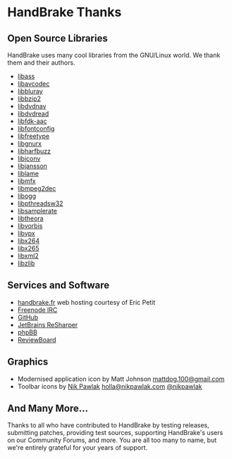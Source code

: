 # HandBrake Thanks

## Open Source Libraries

HandBrake uses many cool libraries from the GNU/Linux world. We thank them and their authors.

- [libass](https://github.com/libass/libass)
- [libavcodec](https://libav.org/)
- [libbluray](https://www.videolan.org/developers/libbluray.html)
- [libbzip2](http://bzip.org/)
- [libdvdnav](https://dvdnav.mplayerhq.hu/)
- [libdvdread](https://dvdnav.mplayerhq.hu/)
- [libfdk-aac](https://sourceforge.net/projects/opencore-amr/)
- [libfontconfig](https://freedesktop.org/wiki/Software/fontconfig/)
- [libfreetype](https://freetype.org/)
- [libgnurx](https://sourceforge.net/projects/mingw/files/Other/UserContributed/regex/mingw-regex-2.5.1/)
- [libharfbuzz](https://www.freedesktop.org/wiki/Software/HarfBuzz/)
- [libiconv](https://www.gnu.org/software/libiconv/)
- [libjansson](http://www.digip.org/jansson/)
- [liblame](http://lame.sourceforge.net/)
- [libmfx](https://github.com/Rodeo314/libmfx)
- [libmpeg2dec](http://libmpeg2.sourceforge.net/)
- [libogg](https://xiph.org/ogg/)
- [libpthreadsw32](https://sourceware.org/pthreads-win32/)
- [libsamplerate](http://mega-nerd.com/SRC/)
- [libtheora](https://theora.org/)
- [libvorbis](http://vorbis.com/)
- [libvpx](https://github.com/webmproject/libvpx/)
- [libx264](https://www.videolan.org/developers/x264.html)
- [libx265](http://x265.org/)
- [libxml2](http://xmlsoft.org/)
- [libzlib](http://zlib.net/)


## Services and Software

- [handbrake.fr](https://handbrake.fr) web hosting courtesy of Eric Petit
- [Freenode IRC](https://freenode.net/)
- [GitHub](https://github.com)
- [JetBrains ReSharper](https://www.jetbrains.com/resharper/)
- [phpBB](http://www.phpbb.com/)
- [ReviewBoard](http://www.reviewboard.org/)


## Graphics

- Modernised application icon by Matt Johnson <mattdog.100@gmail.com>
- Toolbar icons by [Nik Pawlak](http://nikpawlak.com) <holla@nikpawlak.com> [@nikpawlak](https://twitter.com/nikpawlak)


## And Many More...

Thanks to all who have contributed to HandBrake by testing releases, submitting patches, providing test sources, supporting HandBrake's users on our Community Forums, and more. You are all too many to name, but we're entirely grateful for your years of support.

